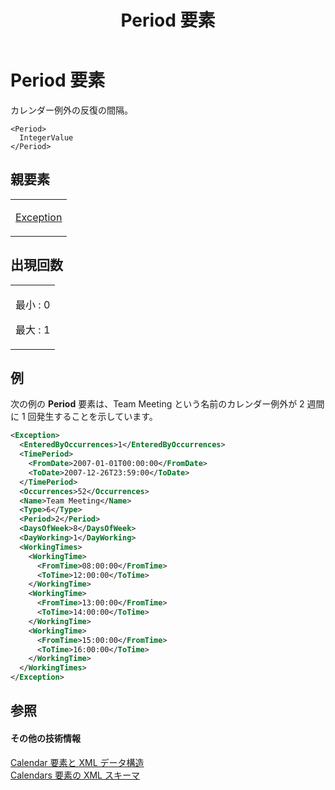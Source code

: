 ﻿---
title: Period 要素
TOCTitle: Period 要素
ms:assetid: 7a3c8c71-6993-4b8b-8b50-9743ea95e732
ms:mtpsurl: https://msdn.microsoft.com/ja-jp/library/Bb968554(v=office.12)
ms:contentKeyID: 16740302
ms.date: 06/30/2008
mtps_version: v=office.12
dev_langs:
- xml
ms.translationtype: HT
---

# Period 要素

カレンダー例外の反復の間隔。

    <Period>
      IntegerValue
    </Period>

## 親要素

<table>
<colgroup>
<col style="width: 100%" />
</colgroup>
<tbody>
<tr class="odd">
<td><p><a href="exception-element.md">Exception</a></p></td>
</tr>
</tbody>
</table>


## 出現回数


<table>
<colgroup>
<col style="width: 100%" />
</colgroup>
<tbody>
<tr class="odd">
<td><p>最小 : 0</p>
<p>最大 : 1</p></td>
</tr>
</tbody>
</table>


## 例

次の例の **Period** 要素は、Team Meeting という名前のカレンダー例外が 2 週間に 1 回発生することを示しています。

``` xml
<Exception>
  <EnteredByOccurrences>1</EnteredByOccurrences>
  <TimePeriod>
    <FromDate>2007-01-01T00:00:00</FromDate>
    <ToDate>2007-12-26T23:59:00</ToDate>
  </TimePeriod>
  <Occurrences>52</Occurrences>
  <Name>Team Meeting</Name>
  <Type>6</Type>
  <Period>2</Period>
  <DaysOfWeek>8</DaysOfWeek>
  <DayWorking>1</DayWorking>
  <WorkingTimes>
    <WorkingTime>
      <FromTime>08:00:00</FromTime>
      <ToTime>12:00:00</ToTime>
    </WorkingTime>
    <WorkingTime>
      <FromTime>13:00:00</FromTime>
      <ToTime>14:00:00</ToTime>
    </WorkingTime>
    <WorkingTime>
      <FromTime>15:00:00</FromTime>
      <ToTime>16:00:00</ToTime>
    </WorkingTime>
  </WorkingTimes>
</Exception>
```

## 参照

#### その他の技術情報

[Calendar 要素と XML データ構造](calendar-elements-and-xml-structure.md)  
[Calendars 要素の XML スキーマ](xml-schema-for-the-calendars-element.md)

